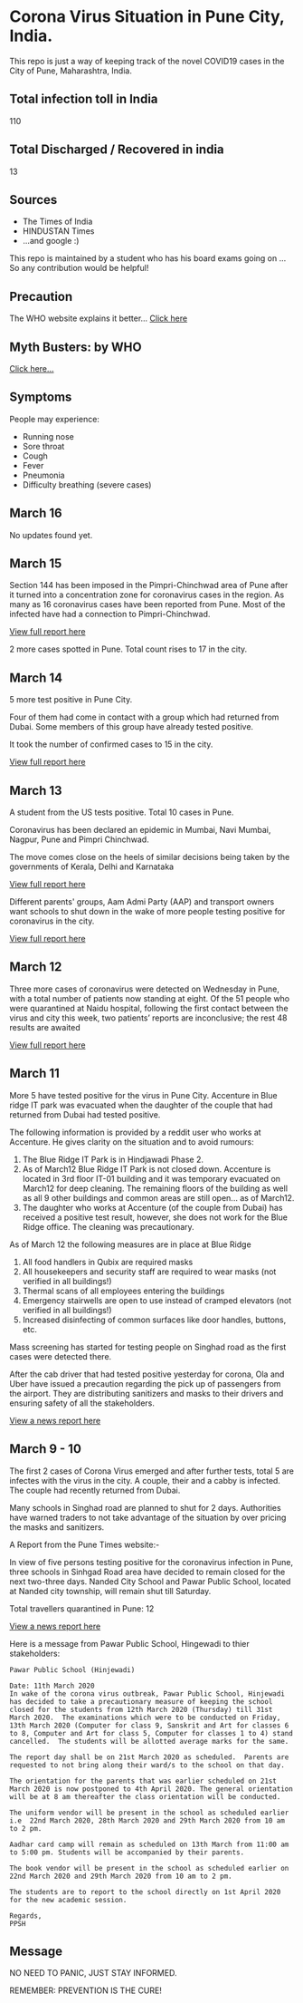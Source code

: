 # Corona Virus Situation in Pune City, India.

This repo is just a way of keeping track of the novel COVID19 cases in the City of Pune, Maharashtra, India.

## Total infection toll in India
110

## Total Discharged / Recovered in india
13

## Sources 

* The Times of India
* HINDUSTAN Times
* ...and google :)

This repo is maintained by a student who has his board exams going on ... So any contribution would be helpful!

## Precaution
The WHO website explains it better...
[Click here](https://www.who.int/emergencies/diseases/novel-coronavirus-2019/advice-for-public)

## Myth Busters: by WHO
[Click here...](https://www.who.int/emergencies/diseases/novel-coronavirus-2019/advice-for-public/myth-busters)

## Symptoms
People may experience:
* Running nose
* Sore throat
* Cough
* Fever
* Pneumonia
* Difficulty breathing (severe cases)

## March 16

No updates found yet.

## March 15

Section 144 has been imposed in the Pimpri-Chinchwad area of Pune after it turned into a concentration zone for coronavirus cases in the region. As many as 16 coronavirus cases have been reported from Pune. Most of the infected have had a connection to Pimpri-Chinchwad.

[View full report here](https://www.google.com/amp/s/www.indiatvnews.com/amp/news/india/pune-coronavirus-outbreak-section-144-imposed-pimpri-chinchwad-covid19-598740)

2 more cases spotted in Pune.
Total count rises to 17 in the city.

## March 14

5 more test positive in Pune City.

Four of them had come in contact with a group which had returned from Dubai. Some members of this group have already tested positive.

It took the number of confirmed cases to 15 in the city.

[View full report here](https://www.google.com/amp/s/m.timesofindia.com/india/five-more-coronavirus-patients-in-pune-area-maharashtra-count-31/amp_articleshow/74632315.cms)

## March 13

A student from the US tests positive. Total 10 cases in Pune.

Coronavirus has been declared an epidemic in Mumbai, Navi Mumbai, Nagpur, Pune and Pimpri Chinchwad.

The move comes close on the heels of similar decisions being taken by the governments of Kerala, Delhi and Karnataka

[View full report here](https://www.google.com/amp/s/www.livemint.com/news/india/coronavirus-maharashtra-orders-closure-of-malls-cinema-halls-in-five-cities-until-31-march/amp-11584102050561.html)

Different parents' groups, Aam Admi Party (AAP) and transport owners want schools to shut down in the wake of more people testing positive for coronavirus in the city.

[View full report here](https://m.timesofindia.com/city/pune/covid-19-in-pune-chorus-rises-to-cancel-exams-shut-down-schools/amp_articleshow/74604613.cms)

## March 12

Three more cases of coronavirus were detected on Wednesday in Pune, with a total number of patients now standing at eight. Of the 51 people who were quarantined at Naidu hospital, following the first contact between the virus and city this week, two patients’ reports are inconclusive; the rest 48 results are awaited

[View full report here](https://www.google.com/amp/s/punemirror.indiatimes.com/pune/civic/3-new-coronavirus-cases-with-51-in-quarantine-total-8-positive-in-pune/amp_articleshow/74582712.cms)

## March 11

More 5 have tested positive for the virus in Pune City.
Accenture in Blue ridge IT park was evacuated when the daughter of the couple that had returned from Dubai had tested positive.

The following information is provided by a reddit user who works at Accenture.
He gives clarity on the situation and to avoid rumours:

1. The Blue Ridge IT Park is in Hindjawadi Phase 2.
2. As of March12 Blue Ridge IT Park is not closed down. Accenture is located in 3rd floor IT-01 building and it was temporary evacuated on March12 for deep cleaning. The remaining floors of the building as well as all 9 other buildings and common areas are still open... as of March12.
3. The daughter who works at Accenture (of the couple from Dubai) has received a positive test result, however, she does not work for the Blue Ridge office. The cleaning was precautionary. 

As of March 12 the following measures are in place at Blue Ridge

1. All food handlers in Qubix are required masks
2. All housekeepers and security staff are required to wear masks (not verified in all buildings!)
3. Thermal scans of all employees entering the buildings
4. Emergency stairwells are open to use instead of cramped elevators (not verified in all buildings!)
5. Increased disinfecting of common surfaces like door handles, buttons, etc.

Mass screening has started for testing people on Singhad road as the first cases were detected there.

After the cab driver that had tested positive yesterday for corona, Ola and Uber have issued a precaution regarding the pick up of passengers from the airport.
They are distributing sanitizers and masks to their drivers and ensuring safety of all the stakeholders.

[View a news report here](https://www.google.com/amp/s/www.businessinsider.in/business/startups/news/coronavirus-pandemic-heres-what-flipkart-zomato-swiggy-ola-uber-are-doing-for-delivery-agents-and-cabbies-who-cant-work-from-home/amp_articleshow/74589898.cms)


## March 9 - 10

The first 2 cases of Corona Virus emerged and after further tests, total 5 are infectes with the virus in the city.
A couple, their and a cabby is infected. The couple had recently returned from Dubai.

Many schools in Singhad road are planned to shut for 2 days.
Authorities have warned traders to not take advantage of the situation by over pricing the masks and sanitizers.

A Report from the Pune Times website:-

In view of five persons testing positive for the coronavirus infection in Pune, three schools in Sinhgad Road area have decided to remain closed for the next two-three days. Nanded City School and Pawar Public School, located at Nanded city township, will remain shut till Saturday.

Total travellers quarantined in Pune: 12

[View a news report here](https://www.google.com/amp/s/m.timesofindia.com/city/pune/as-pune-couple-test-positive-for-covid-19-mayor-says-dont-panic/amp_articleshow/74561100.cms)

Here is a message from Pawar Public School, Hingewadi to thier stakeholders:
```
Pawar Public School (Hinjewadi)

Date: 11th March 2020
In wake of the corona virus outbreak, Pawar Public School, Hinjewadi has decided to take a precautionary measure of keeping the school closed for the students from 12th March 2020 (Thursday) till 31st March 2020.  The examinations which were to be conducted on Friday, 13th March 2020 (Computer for class 9, Sanskrit and Art for classes 6 to 8, Computer and Art for class 5, Computer for classes 1 to 4) stand cancelled.  The students will be allotted average marks for the same.  

The report day shall be on 21st March 2020 as scheduled.  Parents are requested to not bring along their ward/s to the school on that day.

The orientation for the parents that was earlier scheduled on 21st March 2020 is now postponed to 4th April 2020. The general orientation will be at 8 am thereafter the class orientation will be conducted.

The uniform vendor will be present in the school as scheduled earlier i.e  22nd March 2020, 28th March 2020 and 29th March 2020 from 10 am to 2 pm. 

Aadhar card camp will remain as scheduled on 13th March from 11:00 am to 5:00 pm. Students will be accompanied by their parents.

The book vendor will be present in the school as scheduled earlier on 22nd March 2020 and 29th March 2020 from 10 am to 2 pm.

The students are to report to the school directly on 1st April 2020 for the new academic session. 

Regards,
PPSH
```
## Message

NO NEED TO PANIC, JUST STAY INFORMED.

REMEMBER: PREVENTION IS THE CURE!
